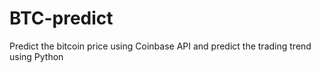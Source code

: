 # BTC-predict
Predict the bitcoin price using Coinbase API and predict the trading trend using Python 
